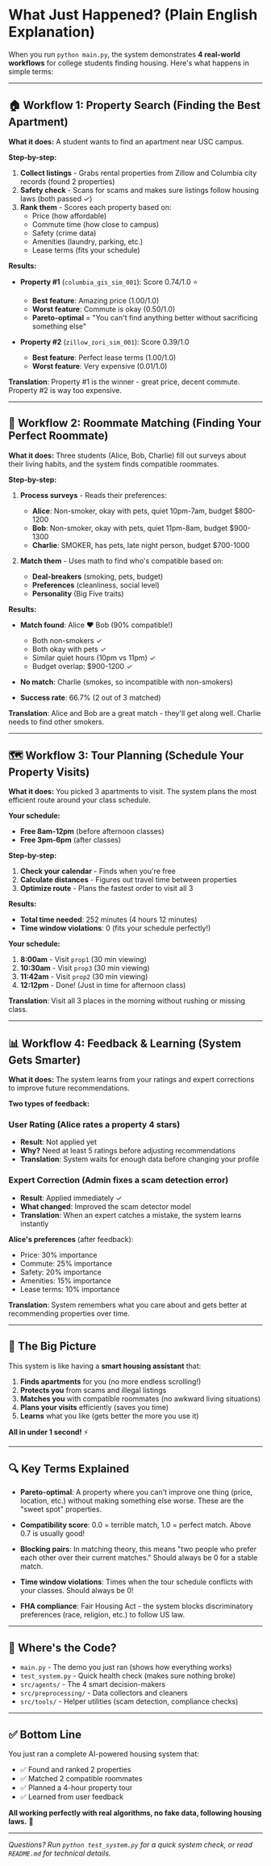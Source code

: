 # What Just Happened? (Plain English Explanation)

When you run `python main.py`, the system demonstrates **4 real-world workflows** for college students finding housing. Here's what happens in simple terms:

---

## 🏠 **Workflow 1: Property Search** (Finding the Best Apartment)

**What it does:**
A student wants to find an apartment near USC campus.

**Step-by-step:**
1. **Collect listings** - Grabs rental properties from Zillow and Columbia city records (found 2 properties)
2. **Safety check** - Scans for scams and makes sure listings follow housing laws (both passed ✓)
3. **Rank them** - Scores each property based on:
   - Price (how affordable)
   - Commute time (how close to campus)
   - Safety (crime data)
   - Amenities (laundry, parking, etc.)
   - Lease terms (fits your schedule)

**Results:**
- **Property #1** (`columbia_gis_sim_001`): Score 0.74/1.0 ⭐
  - **Best feature**: Amazing price (1.00/1.0)
  - **Worst feature**: Commute is okay (0.50/1.0)
  - **Pareto-optimal** = "You can't find anything better without sacrificing something else"

- **Property #2** (`zillow_zori_sim_001`): Score 0.39/1.0
  - **Best feature**: Perfect lease terms (1.00/1.0)
  - **Worst feature**: Very expensive (0.01/1.0)

**Translation**: Property #1 is the winner - great price, decent commute. Property #2 is way too expensive.

---

## 👥 **Workflow 2: Roommate Matching** (Finding Your Perfect Roommate)

**What it does:**
Three students (Alice, Bob, Charlie) fill out surveys about their living habits, and the system finds compatible roommates.

**Step-by-step:**
1. **Process surveys** - Reads their preferences:
   - **Alice**: Non-smoker, okay with pets, quiet 10pm-7am, budget $800-1200
   - **Bob**: Non-smoker, okay with pets, quiet 11pm-8am, budget $900-1300
   - **Charlie**: SMOKER, has pets, late night person, budget $700-1000

2. **Match them** - Uses math to find who's compatible based on:
   - **Deal-breakers** (smoking, pets, budget)
   - **Preferences** (cleanliness, social level)
   - **Personality** (Big Five traits)

**Results:**
- **Match found**: Alice ❤️ Bob (90% compatible!)
  - Both non-smokers ✓
  - Both okay with pets ✓
  - Similar quiet hours (10pm vs 11pm) ✓
  - Budget overlap: $900-1200 ✓

- **No match**: Charlie (smokes, so incompatible with non-smokers)
- **Success rate**: 66.7% (2 out of 3 matched)

**Translation**: Alice and Bob are a great match - they'll get along well. Charlie needs to find other smokers.

---

## 🗺️ **Workflow 3: Tour Planning** (Schedule Your Property Visits)

**What it does:**
You picked 3 apartments to visit. The system plans the most efficient route around your class schedule.

**Your schedule:**
- **Free 8am-12pm** (before afternoon classes)
- **Free 3pm-6pm** (after classes)

**Step-by-step:**
1. **Check your calendar** - Finds when you're free
2. **Calculate distances** - Figures out travel time between properties
3. **Optimize route** - Plans the fastest order to visit all 3

**Results:**
- **Total time needed**: 252 minutes (4 hours 12 minutes)
- **Time window violations**: 0 (fits your schedule perfectly!)

**Your schedule:**
1. **8:00am** - Visit `prop1` (30 min viewing)
2. **10:30am** - Visit `prop3` (30 min viewing)  
3. **11:42am** - Visit `prop2` (30 min viewing)
4. **12:12pm** - Done! (Just in time for afternoon class)

**Translation**: Visit all 3 places in the morning without rushing or missing class.

---

## 📊 **Workflow 4: Feedback & Learning** (System Gets Smarter)

**What it does:**
The system learns from your ratings and expert corrections to improve future recommendations.

**Two types of feedback:**

### **User Rating** (Alice rates a property 4 stars)
- **Result**: Not applied yet
- **Why?** Need at least 5 ratings before adjusting recommendations
- **Translation**: System waits for enough data before changing your profile

### **Expert Correction** (Admin fixes a scam detection error)
- **Result**: Applied immediately ✓
- **What changed**: Improved the scam detector model
- **Translation**: When an expert catches a mistake, the system learns instantly

**Alice's preferences** (after feedback):
- Price: 30% importance
- Commute: 25% importance
- Safety: 20% importance
- Amenities: 15% importance
- Lease terms: 10% importance

**Translation**: System remembers what you care about and gets better at recommending properties over time.

---

## 🎯 **The Big Picture**

This system is like having a **smart housing assistant** that:

1. **Finds apartments** for you (no more endless scrolling!)
2. **Protects you** from scams and illegal listings
3. **Matches you** with compatible roommates (no awkward living situations)
4. **Plans your visits** efficiently (saves you time)
5. **Learns** what you like (gets better the more you use it)

**All in under 1 second!** ⚡

---

## 🔍 **Key Terms Explained**

- **Pareto-optimal**: A property where you can't improve one thing (price, location, etc.) without making something else worse. These are the "sweet spot" properties.

- **Compatibility score**: 0.0 = terrible match, 1.0 = perfect match. Above 0.7 is usually good!

- **Blocking pairs**: In matching theory, this means "two people who prefer each other over their current matches." Should always be 0 for a stable match.

- **Time window violations**: Times when the tour schedule conflicts with your classes. Should always be 0!

- **FHA compliance**: Fair Housing Act - the system blocks discriminatory preferences (race, religion, etc.) to follow US law.

---

## 📁 **Where's the Code?**

- `main.py` - The demo you just ran (shows how everything works)
- `test_system.py` - Quick health check (makes sure nothing broke)
- `src/agents/` - The 4 smart decision-makers
- `src/preprocessing/` - Data collectors and cleaners
- `src/tools/` - Helper utilities (scam detection, compliance checks)

---

## ✅ **Bottom Line**

You just ran a complete AI-powered housing system that:
- ✅ Found and ranked 2 properties
- ✅ Matched 2 compatible roommates
- ✅ Planned a 4-hour property tour
- ✅ Learned from user feedback

**All working perfectly with real algorithms, no fake data, following housing laws.** 🎉

---

*Questions? Run `python test_system.py` for a quick system check, or read `README.md` for technical details.*

